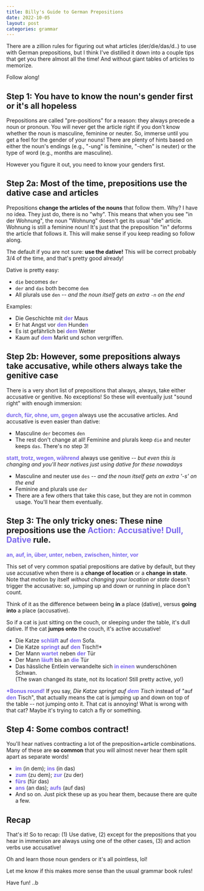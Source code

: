```yaml
---
title: Billy's Guide to German Prepositions
date: 2022-10-05
layout: post
categories: grammar
---
```


There are a zillion rules for figuring out what articles (der/die/das/d..) to use with German prepositions, but I think I've distilled it down into a couple tips that get you there almost all the time! And without giant tables of articles to memorize.

Follow along!

## Step 1: You have to know the noun's gender first or it's all hopeless

Prepositions are called "pre-positions" for a reason: they always precede a noun or pronoun. You will never get the article right if you don't know whether the noun is masculine, feminine or neuter. So, immerse until you get a feel for the gender of your nouns! There are plenty of hints based on either the noun's endings (e.g., "-ung" is feminine, "-chen" is neuter) or the type of word (e.g., months are masculine).

However you figure it out, you need to know your genders first.

## Step 2a: Most of the time, prepositions use the dative case and articles

Prepositions **change the articles of the nouns** that follow them. Why? I have no idea. They just do, there is no "why". This means that when you see "in der Wohnung", the noun "Wohnung" doesn't get its usual "die" article. Wohnung is still a feminine noun! It's just that the preposition "in" deforms the article that follows it. This will make sense if you keep reading so follow along.

The default if you are not sure: **use the dative!** This will be correct probably 3/4 of the time, and that's pretty good already!

Dative is pretty easy:

- `die` becomes `der`
- `der` and `das` both become `dem`
- All plurals use `den` -- _and the noun itself gets an extra `-n` on the end_

Examples:

- Die Geschichte mit <span style="color: mediumslateblue; font-weight: bold">der</span> Maus
- Er hat Angst vor <span style="color: mediumslateblue; font-weight: bold">den</span> Hunde<span style="color: mediumslateblue; font-weight: bold">n</span>
- Es ist gefährlich bei <span style="color: mediumslateblue; font-weight: bold">dem</span> Wetter
- Kaum auf <span style="color: mediumslateblue; font-weight: bold">dem</span> Markt und schon vergriffen.

## Step 2b: However, some prepositions always take accusative, while others always take the genitive case

There is a very short list of prepositions that always, always, take either accusative or genitive. No exceptions! So these will eventually just "sound right" with enough immersion:

<span style="color: mediumslateblue; font-weight: bold">durch, für, ohne, um, gegen</span> always use the accusative articles. And accusative is even easier than dative:

- Masculine `der` becomes `den`
- The rest don't change at all! Feminine and plurals keep `die` and neuter keeps `das`. There's no step 3!

<span style="color: mediumslateblue; font-weight: bold">statt, trotz, wegen, während</span> always use genitive -- _but even this is changing and you'll hear natives just using dative for these nowadays_

- Masculine and neuter use `des` -- _and the noun itself gets an extra '-s' on the end_
- Feminine and plurals use `der`
- There are a few others that take this case, but they are not in common usage. You'll hear them eventually.

## Step 3: The only tricky ones: These nine prepositions use the <span style="color: mediumslateblue">Action: Accusative! Dull, Dative</span> rule.

<span style="color: mediumslateblue; font-weight: bold">an, auf, in, über, unter, neben, zwischen, hinter, vor</span>

This set of very common spatial prepositions are dative by default, but they use accusative when there is a **change of location** or a **change in state**. Note that motion by itself _without changing your location or state_ doesn't trigger the accusative: so, jumping up and down or running in place don't count.

Think of it as the difference between being **in** a place (dative), versus **going into** a place (accusative).

So if a cat is just sitting on the couch, or sleeping under the table, it's dull dative. If the cat **jumps onto** the couch, it's active accusative!

- Die Katze <span style="color: mediumslateblue; font-weight: bold">schläft</span> auf <span style="color: mediumslateblue; font-weight: bold">dem</span> Sofa.
- Die Katze <span style="color: mediumslateblue; font-weight: bold">springt</span> auf <span style="color: mediumslateblue; font-weight: bold">den</span> Tisch!!\*
- Der Mann <span style="color: mediumslateblue; font-weight: bold">wartet</span> neben <span style="color: mediumslateblue; font-weight: bold">der</span> Tür
- Der Mann <span style="color: mediumslateblue; font-weight: bold">läuft</span> bis an <span style="color: mediumslateblue; font-weight: bold">die</span> Tür
- Das hässliche Entlein verwandelte sich <span style="color: mediumslateblue; font-weight: bold">in einen</span> wunderschönen Schwan. <br/>(The swan changed its state, not its location! Still pretty active, yo!)

<span style="color: mediumslateblue; font-weight: bold">\*Bonus round!</span> If you say, _Die Katze springt auf <span style="color: mediumslateblue; font-weight: bold">dem</span> Tisch_ instead of "auf <span style="color: mediumslateblue; font-weight: bold">den</span> Tisch", that actually means the cat is jumping up and down on top of the table -- not jumping onto it. That cat is annoying! What is wrong with that cat? Maybe it's trying to catch a fly or something.

## Step 4: Some combos contract!

You'll hear natives contracting a lot of the preposition+article combinations. Many of these are **so common** that you will almost never hear them split apart as separate words!

- <span style="color: mediumslateblue; font-weight: bold">im</span> (in dem); <span style="color: mediumslateblue; font-weight: bold">ins</span> (in das)
- <span style="color: mediumslateblue; font-weight: bold">zum</span> (zu dem); <span style="color: mediumslateblue; font-weight: bold">zur</span> (zu der)
- <span style="color: mediumslateblue; font-weight: bold">fürs</span> (für das)
- <span style="color: mediumslateblue; font-weight: bold">ans</span> (an das); <span style="color: mediumslateblue; font-weight: bold">aufs</span> (auf das)
- And so on. Just pick these up as you hear them, because there are quite a few.

## Recap

That's it! So to recap: (1) Use dative, (2) except for the prepositions that you hear in immersion are always using one of the other cases, (3) and action verbs use accusative!

Oh and learn those noun genders or it's all pointless, lol!

Let me know if this makes more sense than the usual grammar book rules!

Have fun! ..b
